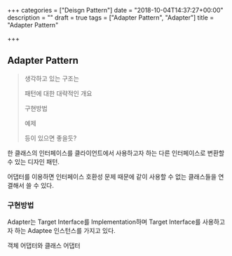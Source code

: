 +++
categories = ["Deisgn Pattern"]
date = "2018-10-04T14:37:27+00:00"
description = ""
draft = true
tags = ["Adapter Pattern", "Adapter"]
title = "Adapter Pattern"

+++
## Adapter Pattern

> 생각하고 있는 구조는
>
> 패턴에 대한 대략적인 개요
>
> 구현방법
>
> 예제
>
> 등이 있으면 좋을듯?

한 클래스의 인터페이스를 클라이언트에서 사용하고자 하는 다른 인터페이스로 변환할 수 있는 디자인 패턴.

어댑터를 이용하면 인터페이스 호환성 문제 때문에 같이 사용할 수 없는 클래스들을 연결해서 쓸 수 있다.

### 구현방법

Adapter는 Target Interface를 Implementation하며 Target Interface를 사용하고자 하는 Adaptee 인스턴스를 가지고 있다.

객체 어댑터와 클래스 어댑터